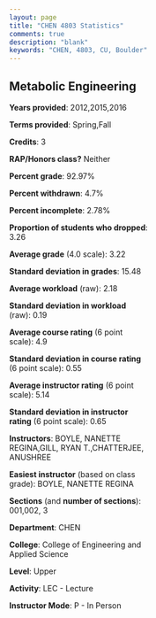 ```yaml
---
layout: page
title: "CHEN 4803 Statistics"
comments: true
description: "blank"
keywords: "CHEN, 4803, CU, Boulder"
--- 
```

<head>
<script src="https://ajax.googleapis.com/ajax/libs/jquery/2.1.3/jquery.min.js"></script>
<script src="https://dl.dropboxusercontent.com/s/pc42nxpaw1ea4o9/highcharts.js?dl=0"></script>
<!-- <script src="../assets/js/highcharts.js"></script> -->
<style type="text/css">@font-face {
	font-family: "Bebas Neue";
	src: url(https://www.filehosting.org/file/details/544349/BebasNeue%20Regular.otf) format("opentype");
	}
	h1.Bebas { 
		font-family: "Bebas Neue", Verdana, Tahoma;
	}
</style>
</head>
<body>
	<div id="container" style="float: right; width: 45%; height: 88%; margin-left: 2.5%; margin-right: 2.5%;"></div>
	<script language="JavaScript">
		$(document).ready(function() {
		var chart = {type: 'column'};
		var title = {text: 'Grade Distribution'};
		var xAxis = {categories: ['A','B','C','D','F'],crosshair: true};
		var yAxis = {min: 0,title: {text: 'Percentage'}};
		var tooltip = {headerFormat: '<center><b><span style="font-size:20px">{point.key}</span></b></center>',
		               pointFormat: '<td style="padding:0"><b>{point.y:.1f}%</b></td>',
		               footerFormat: '</table>',shared: true,useHTML: true};
		var plotOptions = {column: {pointPadding: 0.0,borderWidth: 0}};  
		var credits = {enabled: false};var series= [{name: 'Percent',data: [44.71,47.06,4.71,0.0,3.53,]}];
		var json = {};
		json.chart = chart;
		json.title = title;
		json.tooltip = tooltip;
		json.xAxis = xAxis;
		json.yAxis = yAxis;  
		json.series = series;
		json.plotOptions = plotOptions;  
		json.credits = credits;
		$('#container').highcharts(json);
	});
	</script>
</body>
			   
## Metabolic Engineering

**Years provided**: 2012,2015,2016

**Terms provided**: Spring,Fall

**Credits**: 3

**RAP/Honors class?** Neither

**Percent grade**: 92.97%

**Percent withdrawn**: 4.7%

**Percent incomplete**: 2.78%

**Proportion of students who dropped**: 3.26

**Average grade** (4.0 scale): 3.22

**Standard deviation in grades**: 15.48

**Average workload** (raw): 2.18

**Standard deviation in workload** (raw): 0.19

**Average course rating** (6 point scale): 4.9

**Standard deviation in course rating** (6 point scale): 0.55

**Average instructor rating** (6 point scale): 5.14

**Standard deviation in instructor rating** (6 point scale): 0.65

**Instructors**: BOYLE, NANETTE REGINA,GILL, RYAN T.,CHATTERJEE, ANUSHREE

**Easiest instructor** (based on class grade): BOYLE, NANETTE REGINA

**Sections** (and **number of sections**): 001,002, 3

**Department**: CHEN

**College**: College of Engineering and Applied Science

**Level**: Upper

**Activity**: LEC - Lecture

**Instructor Mode**: P  - In Person
